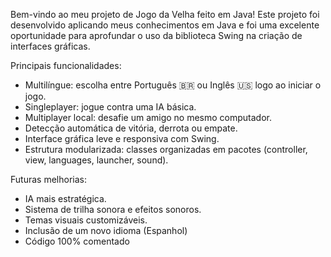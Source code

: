 Bem-vindo ao meu projeto de Jogo da Velha feito em Java!
Este projeto foi desenvolvido aplicando meus conhecimentos em Java e foi uma excelente oportunidade para aprofundar o uso da biblioteca Swing na criação de interfaces gráficas.

Principais funcionalidades:
 - Multilíngue: escolha entre Português 🇧🇷 ou Inglês 🇺🇸 logo ao iniciar o jogo.
 - Singleplayer: jogue contra uma IA básica.
 - Multiplayer local: desafie um amigo no mesmo computador.
 - Detecção automática de vitória, derrota ou empate.
 - Interface gráfica leve e responsiva com Swing.
 - Estrutura modularizada: classes organizadas em pacotes (controller, view, languages, launcher, sound).

Futuras melhorias:  
 - IA mais estratégica.
 - Sistema de trilha sonora e efeitos sonoros.
 - Temas visuais customizáveis.
 - Inclusão de um novo idioma (Espanhol)
 - Código 100% comentado